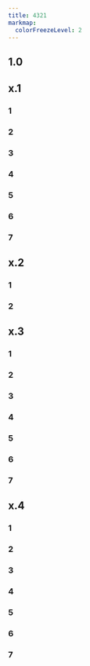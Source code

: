 ```yaml
---
title: 4321
markmap:
  colorFreezeLevel: 2
---
```

## 1.0


## x.1
### 1
### 2
### 3
### 4
### 5
### 6
### 7

## x.2
### 1
### 2

## x.3
### 1
### 2
### 3
### 4
### 5
### 6
### 7

## x.4
### 1
### 2
### 3
### 4
### 5
### 6
### 7

